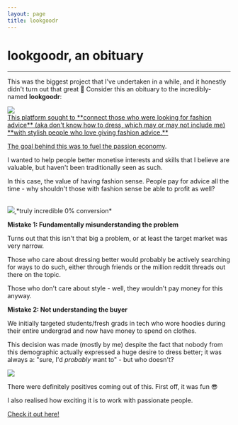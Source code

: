 ```yaml
---
layout: page
title: lookgoodr
---
```

<h1>
lookgoodr, an obituary
</h1>
<hr>

This was the biggest project that I've undertaken in a while, and it honestly didn't turn out that great 🤡 Consider this an obituary to the incredibly-named **lookgoodr**:

<a href="https://lookgoodr.herokuapp.com/" target="_blank">
    <img src="{{ site.url }}/assets/lookgoodr/home-1.PNG">

<br>
This platform sought to **connect those who were looking for fashion advice** (aka don't know how to dress, which may or may not include me) **with stylish people who love giving fashion advice.** 

The goal behind this was to fuel the <a href="https://a16z.com/2019/10/08/passion-economy/" target="_blank"> passion economy</a>.

I wanted to help people better monetise interests and skills that I believe are valuable, but haven't been traditionally seen as such. 

In this case, the value of having fashion sense. People pay for advice all the time - why shouldn't those with fashion sense be able to profit as well?
<br><br>

<a href="https://lookgoodr.herokuapp.com/" target="_blank">
    <img src="{{ site.url }}/assets/lookgoodr/analytics.PNG">
</a>
*truly incredible 0% conversion*
<br>

**Mistake 1: Fundamentally misunderstanding the problem**

Turns out that this isn't that big a problem, or at least the target market was very narrow. 

Those who care about dressing better would probably be actively searching for ways to do such, either through friends or the million reddit threads out there on the topic. 

Those who don't care about style - well, they wouldn't pay money for this anyway. 

**Mistake 2: Not understanding the buyer** 

We initially targeted students/fresh grads in tech who wore hoodies during their entire undergrad and now have money to spend on clothes. 

This decision was made (mostly by me) despite the fact that nobody from this demographic actually expressed a huge desire to dress better; it was always a: "sure, I'd *probably* want to" - but who doesn't?

<a href="https://lookgoodr.herokuapp.com/" target="_blank">
    <img src="{{ site.url }}/assets/lookgoodr/stylists.PNG">
</a>

There were definitely positives coming out of this. First off, it was fun 😎

I also realised how exciting it is to work with passionate people. 

<a href="https://lookgoodr.herokuapp.com/" target="_blank">Check it out here!</a> 